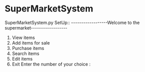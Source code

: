 # SuperMarketSystem
SuperMarketSystem.py
SetUp::
------------------Welcome to the supermarket------------------
1. View items
2. Add items for sale
3. Purchase items
4. Search items 
5. Edit items
6. Exit
Enter the number of your choice : <X>
